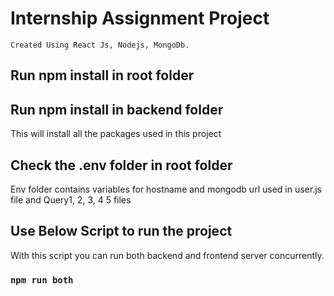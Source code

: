 # Internship Assignment Project
    Created Using React Js, Nodejs, MongoDb.

## Run npm install in root folder 
## Run npm install in backend folder 
This will install all the packages used in this project 

## Check the .env folder in root folder
Env folder contains variables for hostname and mongodb url  used in user.js file and Query1, 2, 3, 4 5 files

## Use Below Script to run the project
With this script you can run both backend and frontend server concurrently.
### `npm run both`
